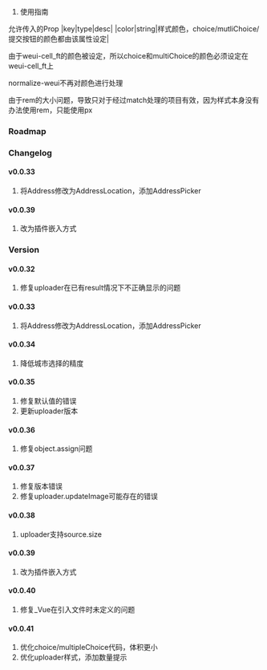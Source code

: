 1. 使用指南

允许传入的Prop
|key|type|desc|
|color|string|样式颜色，choice/mutliChoice/提交按钮的颜色都由该属性设定|

由于weui-cell_ft的颜色被设定，所以choice和multiChoice的颜色必须设定在weui-cell_ft上

normalize-weui不再对颜色进行处理

由于rem的大小问题，导致只对于经过match处理的项目有效，因为样式本身没有办法使用rem，只能使用px

### Roadmap

### Changelog

#### v0.0.33

1. 将Address修改为AddressLocation，添加AddressPicker

#### v0.0.39

1. 改为插件嵌入方式

### Version

#### v0.0.32

1. 修复uploader在已有result情况下不正确显示的问题

#### v0.0.33

1. 将Address修改为AddressLocation，添加AddressPicker

#### v0.0.34

1. 降低城市选择的精度

#### v0.0.35

1. 修复默认值的错误
1. 更新uploader版本

#### v0.0.36

1. 修复object.assign问题

#### v0.0.37

1. 修复版本错误
2. 修复uploader.updateImage可能存在的错误

#### v0.0.38

1. uploader支持source.size

#### v0.0.39

1. 改为插件嵌入方式

#### v0.0.40

1. 修复_Vue在引入文件时未定义的问题

#### v0.0.41

1. 优化choice/multipleChoice代码，体积更小
1. 优化uploader样式，添加数量提示